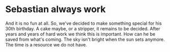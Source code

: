 # Sebastian always work

And it is no fun at all. So, we've decided to make something special for his 30th birthday. A cake maybe, or a stripper, it remains to be decided. After years and years of hard work we think this is important. How can he be saved from what's coming. The sky isn't bright when the sun sets anymore. The time is a resource we do not have.
